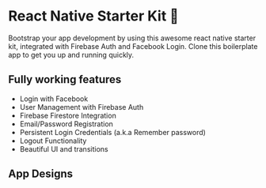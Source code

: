 # React Native Starter Kit 🚀

Bootstrap your app development by using this awesome react native starter kit, integrated with Firebase Auth and Facebook Login. Clone this boilerplate app to get you up and running quickly.

## Fully working features

* Login with Facebook
* User Management with Firebase Auth
* Firebase Firestore Integration
* Email/Password Registration
* Persistent Login Credentials (a.k.a Remember password)
* Logout Functionality
* Beautiful UI and transitions

## App Designs

